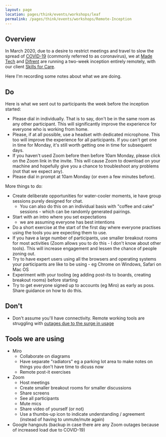 ```yaml
---
layout: page
location: pages/think/events/workshops/leaf
permalink: /pages/think/events/workshops/Remote-Inception
---
```


## Overview

In March 2020, due to a desire to restrict meetings and travel to slow the spread of [COVID-19](/pages/think/life/Health/https://clare-wiki.herokuapp.com/pages/think/life/Health#covid-19-coronavirus-sars-cov-2) (commonly referred to as coronavirus), we at [Made Tech](https://www.madetech.com/) and [Difrent](https://difrent.co.uk) are running a two-week inception entirely remotely, with our client [Skills for Care](https://www.skillsforcare.org.uk/).

Here I'm recording some notes about what we are doing.

## Do

Here is what we sent out to participants the week before the inception started:

- Please dial in individually. That is to say, don't be in the same room as any other participant. This will significantly improve the experience for everyone who is working from home.
- Please, if at all possible, use a headset with dedicated microphone. This too will improve the experience for all participants. If you can't get one in time for Monday, it's still worth getting one in time for subsequent days.
- If you haven't used Zoom before then before 10am Monday, please click on the Zoom link in the invite. This will cause Zoom to download on your machine and hopefully give you a chance to troubleshoot any problems (not that we expect any).
- Please dial in prompt at 10am Monday (or even a few minutes before).

More things to do:

- Create deliberate opportunities for water-cooler moments, ie have group sessions purely designed for chat.
	- You can also do this on an individual basis with "coffee and cake" sessions - which can be randomly generated pairings.
- Start with an intro where you set expectations 
	- we are assuming everyone has best intentions
- Do a short exercise at the start of the first day where everyone practises using the tools you are expecting them to use.
- If you have a large number of participants, use smaller breakout rooms for most activities (Zoom allows you to do this - I don't know about other tools). This will increase engagement and lessen the chance of people zoning out.
- Try to have expert users using all the browsers and operating systems your participants are like to be using - eg Chrome on Windows, Safari on Mac OS
- Experiment with your tooling (eg adding post-its to boards, creating breakout rooms) before starting
- Try to get everyone signed up to accounts (eg Miro) as early as poss. Share guidance on how to do this.

## Don't

- Don't assume you'll have connectivity. Remote working tools are struggling with [outages due to the surge in usage](https://www.theregister.co.uk/2020/03/12/remote_work_struggles/)

## Tools we are using

- Miro
	- Collaborate on diagrams
	- Have separate "radiators" eg a parking lot area to make notes on things you don't have time to dicuss now
	- Remote post-it exercises
- Zoom 
	- Host meetings
	- Create smaller breakout rooms for smaller discussions
	- Share screens
	- See all participants
	- Mute mics
	- Share video of yourself (or not)
	- Use a thumbs-up icon to indicate understanding / agreement (instead of having to unmute/mute again)
- Google hangouts (backup in case there are any Zoom outages because of increased load due to COVID-19)
